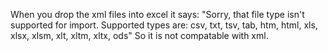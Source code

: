 When you drop the xml files into excel it says:
"Sorry, that file type isn't supported for import.
Supported types are: csv, txt, tsv, tab, htm, html, xls, xlsx, xlsm, xlt, xltm, xltx, ods"
So it is not compatable with xml.
